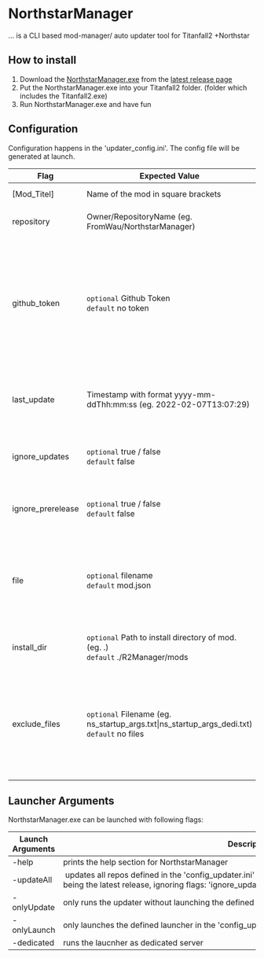 # NorthstarManager
... is a CLI based mod-manager/ auto updater tool for Titanfall2 +Northstar

## How to install
1. Download the [NorthstarManager.exe](https://github.com/FromWau/NorthstarManager/releases/latest/download/NorthstarManager.exe) from the [latest release page](https://github.com/FromWau/NorthstarManager/releases/latest/)
2. Put the NorthstarManager.exe into your Titanfall2 folder. (folder which includes the Titanfall2.exe)
3. Run NorthstarManager.exe and have fun

## Configuration
Configuration happens in the 'updater_config.ini'. The config file will be generated at launch.

| Flag | Expected Value | Description |
| --- | --- | --- |
| [Mod_Titel] | Name of the mod in square brackets | Defines a mod section. |
| repository | Owner/RepositoryName (eg. FromWau/NorthstarManager) | Declares the repository of the mod. |
| github_token | `optional` Github Token <br> `default` no token | Sets the Token for requests to github. A token is not mandatory but it increases the github rate limit substantially. [Get Github Token](https://github.com/settings/tokens) |
| last_update | Timestamp with format yyyy-mm-ddThh:mm:ss (eg. 2022-02-07T13:07:29) | Defines the Timestamp when repository was updated. |
| ignore_updates | `optional` true / false <br> `default` false | If true the mod with the set flag will not receive updates. |
| ignore_prerelease | `optional` true / false <br> `default` false | If true will ignore releases marked as prerelease. |
| file | `optional` filename <br> `default` mod.json | Sets the filename of the mod. Manager will render mod as corrupted if the file doesn't exist. |
| install_dir | `optional` Path to install directory of mod. (eg. .) <br> `default` ./R2Manager/mods | Defines the install location of the mod. |
| exclude_files | `optional` ​Filename (eg. ns_startup_args.txt\|ns_startup_args_dedi.txt) <br> `default` no files | Files to be excluded from replacing when installing the new version of a mod. Files will be separated by \|. |

## Launcher Arguments
NorthstarManager.exe can be launched with following flags:

| Launch Arguments | Description |
| --- | --- |
| -help | prints the help section for NorthstarManager |
| -updateAll | updates all repos defined in the 'config_updater.ini' to the latest release regardless of maybe already being the latest release, ignoring flags: 'ignore_updates' |​
| -onlyUpdate | only runs the updater without launching the defined launcher in the 'config_updater.ini'​ |
| -onlyLaunch | only launches the defined launcher in the 'config_updater.ini', without updating​ |
| -dedicated | runs the laucnher as dedicated server​ |
